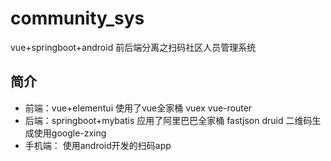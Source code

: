 # community_sys
vue+springboot+android 前后端分离之扫码社区人员管理系统
## 简介
- 前端：vue+elementui
使用了vue全家桶 vuex vue-router
- 后端：springboot+mybatis
应用了阿里巴巴全家桶 fastjson druid
二维码生成使用google-zxing
- 手机端：
使用android开发的扫码app
